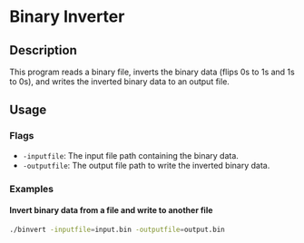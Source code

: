 # Binary Inverter

## Description
This program reads a binary file, inverts the binary data (flips 0s to 1s and 1s to 0s), and writes the inverted binary data to an output file.

## Usage

### Flags
- `-inputfile`: The input file path containing the binary data.
- `-outputfile`: The output file path to write the inverted binary data.

### Examples

#### Invert binary data from a file and write to another file
```sh
./binvert -inputfile=input.bin -outputfile=output.bin